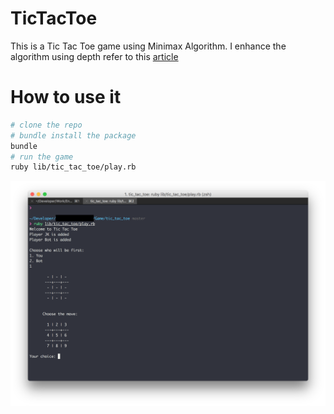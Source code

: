 # TicTacToe

This is a Tic Tac Toe game using Minimax Algorithm. I enhance the algorithm using depth refer to this [article]( http://neverstopbuilding.com/minimax)

# How to use it
```bash
# clone the repo
# bundle install the package
bundle
# run the game
ruby lib/tic_tac_toe/play.rb
```

![Screen](./ScreenShot.png)
